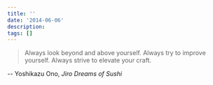 ```yaml
---
title: ''
date: '2014-06-06'
description:
tags: []
---
```


> Always look beyond and above yourself.  Always try to improve yourself.  Always strive to elevate your craft.

-- Yoshikazu Ono, _Jiro Dreams of Sushi_
